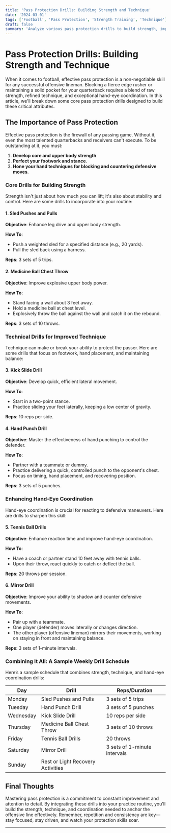 ```yaml
---
title: 'Pass Protection Drills: Building Strength and Technique'
date: '2024-03-01'
tags: ['Football', 'Pass Protection', 'Strength Training', 'Technique']
draft: false
summary: 'Analyze various pass protection drills to build strength, improve technique, and enhance hand-eye coordination.'
---
```


# Pass Protection Drills: Building Strength and Technique

When it comes to football, effective pass protection is a non-negotiable skill for any successful offensive lineman. Blocking a fierce edge rusher or maintaining a solid pocket for your quarterback requires a blend of raw strength, refined technique, and exceptional hand-eye coordination. In this article, we'll break down some core pass protection drills designed to build these critical attributes.

## The Importance of Pass Protection

Effective pass protection is the firewall of any passing game. Without it, even the most talented quarterbacks and receivers can't execute. To be outstanding at it, you must:

1. **Develop core and upper body strength**.
2. **Perfect your footwork and stance**.
3. **Hone your hand techniques for blocking and countering defensive moves**.

### Core Drills for Building Strength

Strength isn't just about how much you can lift; it's also about stability and control. Here are some drills to incorporate into your routine:

#### 1. **Sled Pushes and Pulls**

**Objective**: Enhance leg drive and upper body strength.

**How To**:
- Push a weighted sled for a specified distance (e.g., 20 yards).
- Pull the sled back using a harness.

**Reps**: 3 sets of 5 trips.

#### 2. **Medicine Ball Chest Throw**

**Objective**: Improve explosive upper body power.

**How To**:
- Stand facing a wall about 3 feet away.
- Hold a medicine ball at chest level.
- Explosively throw the ball against the wall and catch it on the rebound.

**Reps**: 3 sets of 10 throws.

### Technical Drills for Improved Technique

Technique can make or break your ability to protect the passer. Here are some drills that focus on footwork, hand placement, and maintaining balance:

#### 3. **Kick Slide Drill**

**Objective**: Develop quick, efficient lateral movement.

**How To**:
- Start in a two-point stance.
- Practice sliding your feet laterally, keeping a low center of gravity.

**Reps**: 10 reps per side.

#### 4. **Hand Punch Drill**

**Objective**: Master the effectiveness of hand punching to control the defender.

**How To**:
- Partner with a teammate or dummy.
- Practice delivering a quick, controlled punch to the opponent's chest.
- Focus on timing, hand placement, and recovering position.

**Reps**: 3 sets of 5 punches.

### Enhancing Hand-Eye Coordination

Hand-eye coordination is crucial for reacting to defensive maneuvers. Here are drills to sharpen this skill:

#### 5. **Tennis Ball Drills**

**Objective**: Enhance reaction time and improve hand-eye coordination.

**How To**:
- Have a coach or partner stand 10 feet away with tennis balls.
- Upon their throw, react quickly to catch or deflect the ball.

**Reps**: 20 throws per session.

#### 6. **Mirror Drill**

**Objective**: Improve your ability to shadow and counter defensive movements.

**How To**:
- Pair up with a teammate.
- One player (defender) moves laterally or changes direction.
- The other player (offensive lineman) mirrors their movements, working on staying in front and maintaining balance.

**Reps**: 3 sets of 1-minute intervals.

### Combining It All: A Sample Weekly Drill Schedule

Here’s a sample schedule that combines strength, technique, and hand-eye coordination drills:

| Day       | Drill                            | Reps/Duration                       |
|-----------|----------------------------------|-------------------------------------|
| Monday    | Sled Pushes and Pulls            | 3 sets of 5 trips                   |
| Tuesday   | Hand Punch Drill                 | 3 sets of 5 punches                 |
| Wednesday | Kick Slide Drill                 | 10 reps per side                    |
| Thursday  | Medicine Ball Chest Throw        | 3 sets of 10 throws                 |
| Friday    | Tennis Ball Drills               | 20 throws                           |
| Saturday  | Mirror Drill                     | 3 sets of 1-minute intervals        |
| Sunday    | Rest or Light Recovery Activities|                                     |

## Final Thoughts

Mastering pass protection is a commitment to constant improvement and attention to detail. By integrating these drills into your practice routine, you'll build the strength, technique, and coordination needed to anchor the offensive line effectively. Remember, repetition and consistency are key—stay focused, stay driven, and watch your protection skills soar.

---